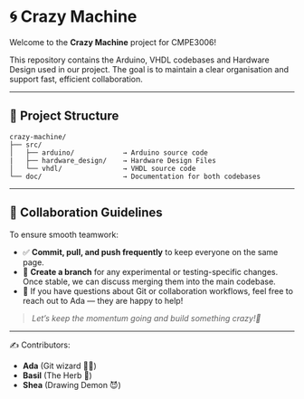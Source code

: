# 🌀 Crazy Machine

Welcome to the **Crazy Machine** project for CMPE3006!

This repository contains the Arduino, VHDL codebases and Hardware Design used in our project. The goal is to maintain a clear organisation and support fast, efficient collaboration.

---

## 📁 Project Structure

```
crazy-machine/
├── src/
│   ├── arduino/            → Arduino source code
|   ├── hardware_design/    → Hardware Design Files
│   └── vhdl/               → VHDL source code
└── doc/                    → Documentation for both codebases
```

---

## 🚀 Collaboration Guidelines

To ensure smooth teamwork:

- ✅ **Commit, pull, and push frequently** to keep everyone on the same page.
- 🌿 **Create a branch** for any experimental or testing-specific changes. Once stable, we can discuss merging them into the main codebase.
- 💬 If you have questions about Git or collaboration workflows, feel free to reach out to Ada — they are happy to help!

> *Let’s keep the momentum going and build something crazy!🤪*

---

✍️ Contributors:  
- **Ada** (Git wizard 🧙‍♀️)  
- **Basil** (The Herb 👋)
- **Shea** (Drawing Demon 😈)

